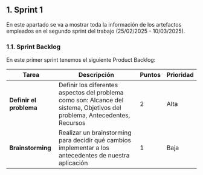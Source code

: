## 1. Sprint 1  

En este apartado se va a mostrar toda la información de los artefactos empleados en el segundo sprint del trabajo (25/02/2025 - 10/03/2025).  

### 1.1. Sprint Backlog  

En este primer sprint tenemos el siguiente Product Backlog:  

| Tarea             | Descripción | Puntos | Prioridad |
|------------------|------------|--------|-----------|
| **Definir el problema** | Definir los diferentes aspectos del problema como son: Alcance del sistema, Objetivos del problema, Antecedentes, Recursos | 2 | Alta |
| **Brainstorming** | Realizar un brainstorming para decidir qué cambios implementar a los antecedentes de nuestra aplicación | 1 | Baja |
